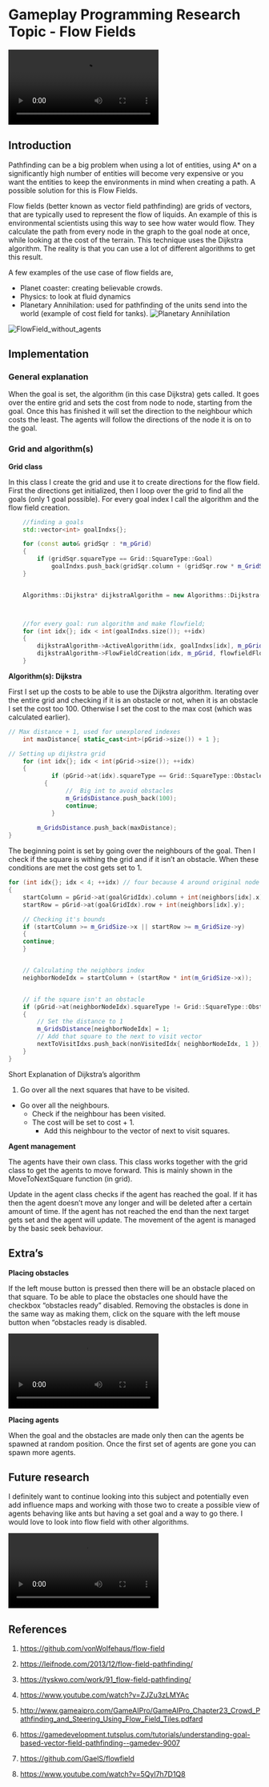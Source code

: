 # Gameplay Programming Research Topic - Flow Fields


![FlowFields_HowItWorks](https://user-images.githubusercontent.com/113975573/211923700-67323933-6597-4834-a07c-80c5d6882751.mp4)



## Introduction

Pathfinding can be a big problem when using a lot of entities, using A* on a significantly high number of entities will become very expensive or you want the entities to keep the environments in mind when creating a path.
A possible solution for this is Flow Fields.

Flow fields (better known as vector field pathfinding) are grids of vectors, that are typically used to represent the flow of liquids. An example of this is environmental scientists using this way to see how water would flow.
They calculate the path from every node in the graph to the goal node at once, while looking at the cost of the terrain. This technique uses the Dijkstra algorithm.
The reality is that you can use a lot of different algorithms to get this result.

A few examples of the use case of flow fields are,
* Planet coaster: creating believable crowds.
* Physics: to look at fluid dynamics
* Planetary Annihilation: used for pathfinding of the units send into the world (example of cost field for tanks).
![Planetary Annihilation](https://user-images.githubusercontent.com/113975573/211901126-ac0b321f-9dae-4519-b444-9591f3f746d0.png)


![FlowField_without_agents](https://user-images.githubusercontent.com/113975573/211901229-70d7b047-edc3-42ba-93c9-2ddc529733df.png)


## Implementation

### General explanation

When the goal is set, the algorithm (in this case Dijkstra) gets called. It goes over the entire grid and sets the cost from node to node, starting from the goal.
Once this has finished it will set the direction to the neighbour which costs the least.
The agents will follow the directions of the node it is on to the goal.


### Grid and algorithm(s)

**Grid class**

In this class I create the grid and use it to create directions for the flow field.
First the directions get initialized, then I loop over the grid to find all the goals (only 1 goal possible).
For every goal index I call the algorithm and the flow field creation.

```c++
	//finding a goals
	std::vector<int> goalIndxs{};

	for (const auto& gridSqr : *m_pGrid)
	{
		if (gridSqr.squareType == Grid::SquareType::Goal)
			goalIndxs.push_back(gridSqr.column + (gridSqr.row * m_GridSize.x));
	}


	Algorithms::Dijkstra* dijkstraAlgorithm = new Algorithms::Dijkstra(&m_GridSize);



	//for every goal: run algorithm and make flowfield;
	for (int idx{}; idx < int(goalIndxs.size()); ++idx)
	{
		dijkstraAlgorithm->ActiveAlgorithm(idx, goalIndxs[idx], m_pGrid);
		dijkstraAlgorithm->FlowFieldCreation(idx, m_pGrid, flowfieldFlowDirections);
	}
```

**Algorithm(s): Dijkstra**

First I set up the costs to be able to use the Dijkstra algorithm.
Iterating over the entire grid and checking if it is an obstacle or not, when it is an obstacle I set the cost too 100. Otherwise I set the cost to the max cost (which was calculated earlier).

```c++
// Max distance + 1, used for unexplored indexes
	int maxDistance{ static_cast<int>(pGrid->size()) + 1 };

// Setting up dijkstra grid
	for (int idx{}; idx < int(pGrid->size()); ++idx)
	{
			if (pGrid->at(idx).squareType == Grid::SquareType::Obstacle)
		  {
				//	Big int to avoid obstacles
				m_GridsDistance.push_back(100);
				continue;
			}
			
		m_GridsDistance.push_back(maxDistance);
}
```

The beginning point is set by going over the neighbours of the goal. Then I check if the square is withing the grid and if it isn’t an obstacle. When these conditions are met the cost gets set to 1.

```c++
for (int idx{}; idx < 4; ++idx) // four because 4 around original node
{
    startColumn = pGrid->at(goalGridIdx).column + int(neighbors[idx].x);
    startRow = pGrid->at(goalGridIdx).row + int(neighbors[idx].y);

    // Checking it's bounds
    if (startColumn >= m_GridSize->x || startRow >= m_GridSize->y)
    {
    continue;
    }


    // Calculating the neighbors index
    neighborNodeIdx = startColumn + (startRow * int(m_GridSize->x));


    // if the square isn't an obstacle
    if (pGrid->at(neighborNodeIdx).squareType != Grid::SquareType::Obstacle)
    {
        // Set the distance to 1
        m_GridsDistance[neighborNodeIdx] = 1;
        // Add that square to the next to visit vector
        nextToVisitIdxs.push_back(nonVisitedIdx{ neighborNodeIdx, 1 });
    }
}
```

Short Explanation of Dijkstra’s algorithm
1.	Go over all the next squares that have to be visited.
  -	Go over all the neighbours.
    -	Check if the neighbour has been visited.
      -	The cost will be set to cost + 1.
        -	Add this neighbour to the vector of next to visit squares.

**Agent management**

The agents have their own class. This class works together with the grid class to get the agents to move forward.
This is mainly shown in the MoveToNextSquare function (in grid).

Update in the agent class checks if the agent has reached the goal. If it has then the agent doesn’t move any longer and will be deleted after a certain amount of time.
If the agent has not reached the end than the next target gets set and the agent will update.
The movement of the agent is managed by the basic seek behaviour.

## Extra’s

**Placing obstacles**

If the left mouse button is pressed then there will be an obstacle placed on that square.
To be able to place the obstacles one should have the checkbox “obstacles ready” disabled.
Removing the obstacles is done in the same way as making them, click on the square with the left mouse button when “obstacles ready is disabled.

![Adding Obstacles and goals](https://user-images.githubusercontent.com/113975573/211924208-09c10c17-b281-406f-9bfe-6bc8e3f6de38.mp4)




**Placing agents**

When the goal and the obstacles are made only then can the agents be spawned at random position.
Once the first set of agents are gone you can spawn more agents.


## Future research

I definitely want to continue looking into this subject and potentially even add influence maps and working with those two to create a possible view of agents behaving like ants but having a set goal and a way to go there.
I would love to look into flow field with other algorithms.


![Showcasing the final result](https://user-images.githubusercontent.com/113975573/211924567-08292caf-be34-4811-9cf1-c64db51f7b61.mp4)




## References

1.	https://github.com/vonWolfehaus/flow-field

2.	https://leifnode.com/2013/12/flow-field-pathfinding/

3.	https://tyskwo.com/work/91_flow-field-pathfinding/

4.	https://www.youtube.com/watch?v=ZJZu3zLMYAc

5.	http://www.gameaipro.com/GameAIPro/GameAIPro_Chapter23_Crowd_Pathfinding_and_Steering_Using_Flow_Field_Tiles.pdfard

6.	https://gamedevelopment.tutsplus.com/tutorials/understanding-goal-based-vector-field-pathfinding--gamedev-9007

7.	https://github.com/GaelS/flowfield

8.	https://www.youtube.com/watch?v=5Qyl7h7D1Q8



